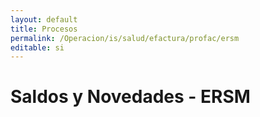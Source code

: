 ```yaml
---
layout: default
title: Procesos
permalink: /Operacion/is/salud/efactura/profac/ersm
editable: si
---
```


# Saldos y Novedades - ERSM

